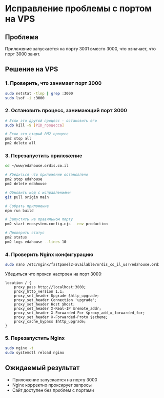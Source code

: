 # Исправление проблемы с портом на VPS

## Проблема
Приложение запускается на порту 3001 вместо 3000, что означает, что порт 3000 занят.

## Решение на VPS

### 1. Проверить, что занимает порт 3000
```bash
sudo netstat -tlnp | grep :3000
sudo lsof -i :3000
```

### 2. Остановить процесс, занимающий порт 3000
```bash
# Если это другой процесс - остановить его
sudo kill -9 [PID_процесса]

# Если это старый PM2 процесс
pm2 stop all
pm2 delete all
```

### 3. Перезапустить приложение
```bash
cd ~/www/edahouse.ordis.co.il

# Убедиться что приложение остановлено
pm2 stop edahouse
pm2 delete edahouse

# Обновить код с исправлениями
git pull origin main

# Собрать приложение
npm run build

# Запустить на правильном порту
pm2 start ecosystem.config.cjs --env production

# Проверить статус
pm2 status
pm2 logs edahouse --lines 10
```

### 4. Проверить Nginx конфигурацию
```bash
sudo nano /etc/nginx/fastpanel2-available/ordis_co_il_usr/edahouse.ordis.co.il.conf
```

Убедиться что прокси настроен на порт 3000:
```nginx
location / {
    proxy_pass http://localhost:3000;
    proxy_http_version 1.1;
    proxy_set_header Upgrade $http_upgrade;
    proxy_set_header Connection 'upgrade';
    proxy_set_header Host $host;
    proxy_set_header X-Real-IP $remote_addr;
    proxy_set_header X-Forwarded-For $proxy_add_x_forwarded_for;
    proxy_set_header X-Forwarded-Proto $scheme;
    proxy_cache_bypass $http_upgrade;
}
```

### 5. Перезапустить Nginx
```bash
sudo nginx -t
sudo systemctl reload nginx
```

## Ожидаемый результат
- Приложение запускается на порту 3000
- Nginx корректно проксирует запросы
- Сайт доступен без проблем с портами